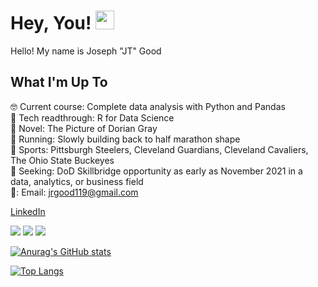 # Hey, You! <img src="https://raw.githubusercontent.com/MartinHeinz/MartinHeinz/master/wave.gif" width="30px">

Hello! My name is Joseph "JT" Good

## What I'm Up To
🤓 Current course: Complete data analysis with Python and Pandas\
📘 Tech readthrough: R for Data Science\
📖 Novel: The Picture of Dorian Gray\
🏃 Running: Slowly building back to half marathon shape\
🏈 Sports: Pittsburgh Steelers, Cleveland Guardians, Cleveland Cavaliers, The Ohio State Buckeyes\
🧐 Seeking: DoD Skillbridge opportunity as early as November 2021 in a data, analytics, or business field\
📧: Email: jrgood119@gmail.com

[LinkedIn](https://www.linkedin.com/in/joseph-r-good/)


![](https://img.shields.io/badge/Python-informational?style=flat&logo=Python&logoColor=white&color=3776AB) ![](https://img.shields.io/badge/R-informational?style=flat&logo=RStudio&logoColor=white&color=276DC3) ![](https://img.shields.io/badge/RStudio-informational?style=flat&logo=RStudio&logoColor=white&color=75AADB) 


[![Anurag's GitHub stats](https://github-readme-stats.vercel.app/api?username=jrgood119)](https://github.com/anuraghazra/github-readme-stats)


[![Top Langs](https://github-readme-stats.vercel.app/api/top-langs/?username=jrgood119)](https://github.com/jrgood119/github-readme-stats)


<!---
jrgood119/jrgood119 is a ✨ special ✨ repository because its `README.md` (this file) appears on your GitHub profile.
You can click the Preview link to take a look at your changes.
--->
